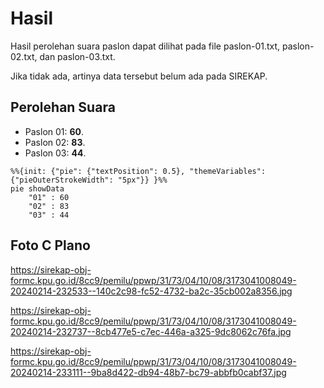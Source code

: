 # Hasil

Hasil perolehan suara paslon dapat dilihat pada file paslon-01.txt, paslon-02.txt, dan paslon-03.txt.

Jika tidak ada, artinya data tersebut belum ada pada SIREKAP.

## Perolehan Suara

 * Paslon 01: **60**.
 * Paslon 02: **83**.
 * Paslon 03: **44**.

```mermaid
%%{init: {"pie": {"textPosition": 0.5}, "themeVariables": {"pieOuterStrokeWidth": "5px"}} }%%
pie showData
    "01" : 60
    "02" : 83
    "03" : 44
```
## Foto C Plano

https://sirekap-obj-formc.kpu.go.id/8cc9/pemilu/ppwp/31/73/04/10/08/3173041008049-20240214-232533--140c2c98-fc52-4732-ba2c-35cb002a8356.jpg

https://sirekap-obj-formc.kpu.go.id/8cc9/pemilu/ppwp/31/73/04/10/08/3173041008049-20240214-232737--8cb477e5-c7ec-446a-a325-9dc8062c76fa.jpg

https://sirekap-obj-formc.kpu.go.id/8cc9/pemilu/ppwp/31/73/04/10/08/3173041008049-20240214-233111--9ba8d422-db94-48b7-bc79-abbfb0cabf37.jpg
